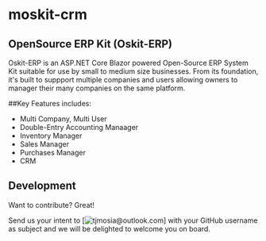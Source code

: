 # moskit-crm
 
## OpenSource ERP Kit (Oskit-ERP)

Oskit-ERP is an ASP.NET Core Blazor powered Open-Source ERP System Kit suitable for use by small to medium size businesses. From its foundation, it's built to suppport multiple companies and users allowing owners to manager their many companies on the same platform.

##Key Features includes:
- Multi Company, Multi User
- Double-Entry Accounting Manaager
- Inventory Manager
- Sales Manager
- Purchases Manager
- CRM



## Development
Want to contribute? Great!

Send us your intent to [![tjmosia@outlook.com](https://travis-ci.org/joemccann/dillinger)] with your GitHub username as subject and we will be delighted to welcome you on board.
